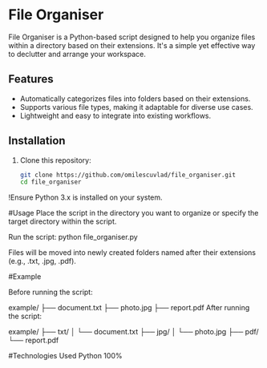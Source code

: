 # File Organiser

File Organiser is a Python-based script designed to help you organize files within a directory based on their extensions. It's a simple yet effective way to declutter and arrange your workspace.

## Features

- Automatically categorizes files into folders based on their extensions.
- Supports various file types, making it adaptable for diverse use cases.
- Lightweight and easy to integrate into existing workflows.

## Installation

1. Clone this repository:
   ```bash
   git clone https://github.com/omilescuvlad/file_organiser.git
   cd file_organiser
!Ensure Python 3.x is installed on your system.

#Usage
Place the script in the directory you want to organize or specify the target directory within the script.

Run the script:
python file_organiser.py

Files will be moved into newly created folders named after their extensions (e.g., .txt, .jpg, .pdf).

#Example

Before running the script:

example/
├── document.txt
├── photo.jpg
├── report.pdf
After running the script:

example/
├── txt/
│   └── document.txt
├── jpg/
│   └── photo.jpg
├── pdf/
    └── report.pdf
    
#Technologies Used
Python 100%
